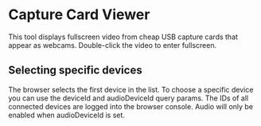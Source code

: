 # Capture Card Viewer

This tool displays fullscreen video from cheap USB capture cards that appear as webcams.
Double-click the video to enter fullscreen.

## Selecting specific devices
The browser selects the first device in the list. To choose a specific device you can use the deviceId and audioDeviceId query params. The IDs of all connected devices are logged into the browser console. Audio will only be enabled when audioDeviceId is set.
